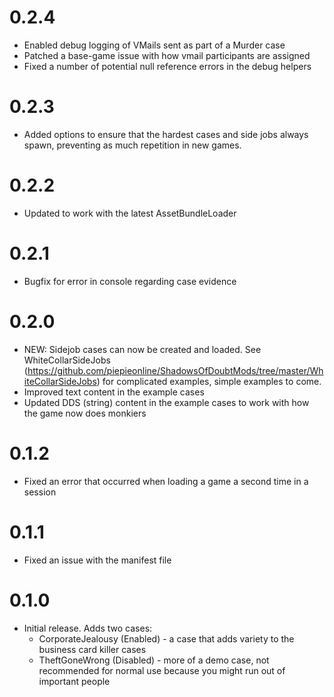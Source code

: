 # 0.2.4

* Enabled debug logging of VMails sent as part of a Murder case
* Patched a base-game issue with how vmail participants are assigned
* Fixed a number of potential null reference errors in the debug helpers

# 0.2.3

* Added options to ensure that the hardest cases and side jobs always spawn, preventing as much repetition in new games.

# 0.2.2

* Updated to work with the latest AssetBundleLoader

# 0.2.1

* Bugfix for error in console regarding case evidence

# 0.2.0

* NEW: Sidejob cases can now be created and loaded. See WhiteCollarSideJobs (https://github.com/piepieonline/ShadowsOfDoubtMods/tree/master/WhiteCollarSideJobs) for complicated examples, simple examples to come.
* Improved text content in the example cases
* Updated DDS (string) content in the example cases to work with how the game now does monkiers 

# 0.1.2

* Fixed an error that occurred when loading a game a second time in a session

# 0.1.1

* Fixed an issue with the manifest file

# 0.1.0
 
* Initial release. Adds two cases:
  * CorporateJealousy (Enabled) - a case that adds variety to the business card killer cases
  * TheftGoneWrong (Disabled) - more of a demo case, not recommended for normal use because you might run out of important people